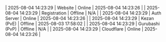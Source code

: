 | 2025-08-04 14:23:29 | Website | Online | 2025-08-04 14:23:26 |
| 2025-08-04 14:23:29 | Registration | Offline | N/A |
| 2025-08-04 14:23:29 | Auth Server | Online | 2025-08-04 14:23:26 |
| 2025-08-04 14:23:29 | Kezan (PvE) | Offline | 2025-08-03 17:58:02 |
| 2025-08-04 14:23:29 | Gurubashi (PvP) | Offline | N/A |
| 2025-08-04 14:23:29 | Cloudflare | Online | 2025-08-04 14:23:26 |
